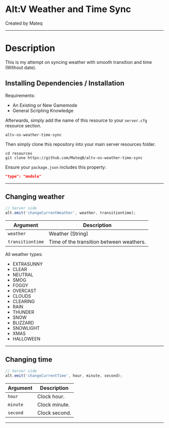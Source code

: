 # Alt:V Weather and Time Sync

Created by Mateq

---

# Description

This is my attempt on syncing weather with smooth transition and time (Without date). 

## Installing Dependencies / Installation

Requirements:
-   An Existing or New Gamemode
-   General Scripting Knowledge

Afterwards, simply add the name of this resource to your `server.cfg` resource section.

`altv-os-weather-time-sync`

Then simply clone this repository into your main server resources folder.

```
cd resources
git clone https://github.com/MateqB/altv-os-weather-time-sync
```

Ensure your `package.json` includes this property:

```json
"type": "module"
```
---

## Changing weather

```javascript
// Server side
alt.emit('changeCurrentWeather', weather, transitiontime);
```

| Argument                            | Description                                                                |
| ----------------------------------- | -------------------------------------------------------------------------- |
| `weather`                           | Weather (String)                                                           |
| `transitiontime`                    | Time of the transition between weathers.                                   |

All weather types:
  -  EXTRASUNNY
  -  CLEAR 
  -  NEUTRAL 
  -  SMOG 
  -  FOGGY
  -  OVERCAST
  -  CLOUDS
  -  CLEARING
  -  RAIN
  -  THUNDER
  -  SNOW 
  -  BLIZZARD 
  -  SNOWLIGHT
  -  XMAS
  -  HALLOWEEN

---

## Changing time

```javascript
// Server side
alt.emit('changeCurrentTime', hour, minute, second); 
```

| Argument                            | Description                                                                |
| ----------------------------------- | -------------------------------------------------------------------------- |
| `hour`                              | Clock hour.                                                                |
| `minute`                            | Clock minute.                                                              |
| `second`                            | Clock second.                                                              |

---
